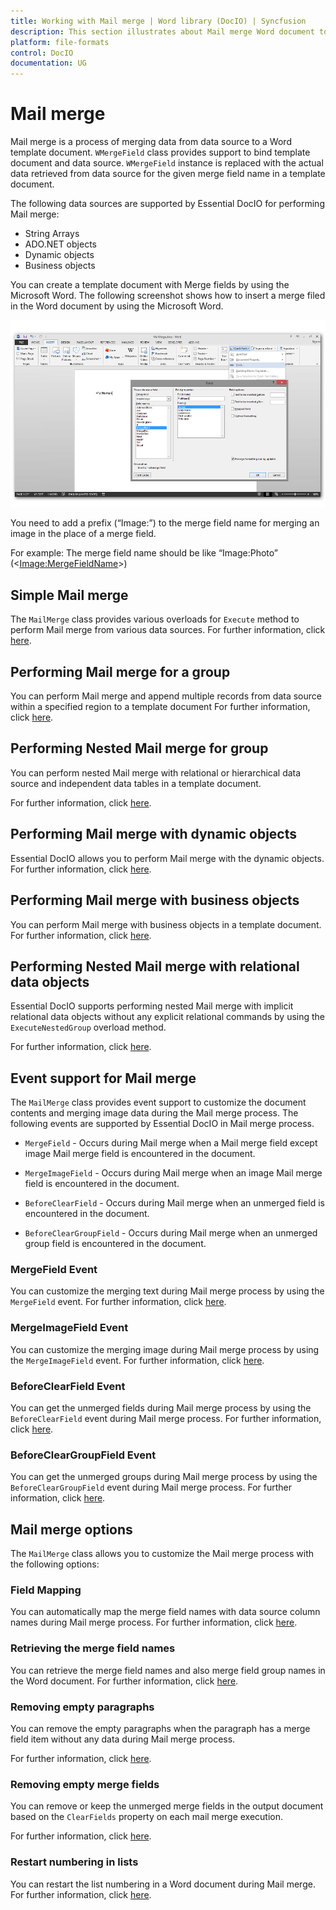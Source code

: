 ```yaml
---
title: Working with Mail merge | Word library (DocIO) | Syncfusion
description: This section illustrates about Mail merge Word document to create reports (letters, envelopes, labels, invoice, payroll) without MS Word or Office interop.
platform: file-formats
control: DocIO
documentation: UG
---
```

# Mail merge

Mail merge is a process of merging data from data source to a Word template document. `WMergeField` class provides support to bind template document and data source. `WMergeField` instance is replaced with the actual data retrieved from data source for the given merge field name in a template document.

The following data sources are supported by Essential DocIO for performing Mail merge:

* String Arrays
* ADO.NET objects
* Dynamic objects
* Business objects

You can create a template document with Merge fields by using the Microsoft Word. The following screenshot shows how to insert a merge filed in the Word document by using the Microsoft Word.

![Word template document](MailMerge_images/MailMerge_img1.png)

You need to add a prefix (“Image:”) to the merge field name for merging an image in the place of a merge field.

For example: The merge field name should be like “Image:Photo” (<<Image:MergeFieldName>>)

## Simple Mail merge

The `MailMerge` class provides various overloads for `Execute` method to perform Mail merge from various data sources. For further information, click [here](https://help.syncfusion.com/file-formats/docio/simple-mail-merge). 

## Performing Mail merge for a group

You can perform Mail merge and append multiple records from data source within a specified region to a template document For further information, click [here](https://help.syncfusion.com/file-formats/docio/group-mail-merge).

## Performing Nested Mail merge for group

You can perform nested Mail merge with relational or hierarchical data source and independent data tables in a template document.

For further information, click [here](https://help.syncfusion.com/file-formats/docio/Nested-group-Mail-merge).

## Performing Mail merge with dynamic objects

Essential DocIO allows you to perform Mail merge with the dynamic objects. For further information, click [here](https://help.syncfusion.com/file-formats/docio/nested-group-mail-merge#performing-mail-merge-with-dynamic-objects).

## Performing Mail merge with business objects

You can perform Mail merge with business objects in a template document. For further information, click [here](https://help.syncfusion.com/file-formats/docio/group-mail-merge#performing-mail-merge-with-business-objects).

## Performing Nested Mail merge with relational data objects

Essential DocIO supports performing nested Mail merge with implicit relational data objects without any explicit relational commands by using the `ExecuteNestedGroup` overload method.

For further information, click [here](https://help.syncfusion.com/file-formats/docio/nested-group-mail-merge#performing-nested-mail-merge-with-relational-data-objects).

## Event support for Mail merge

The `MailMerge` class provides event support to customize the document contents and merging image data during the Mail merge process. The following events are supported by Essential DocIO in Mail merge process.

* `MergeField` - Occurs during Mail merge when a Mail merge field except image Mail merge field is encountered in the document.

* `MergeImageField` - Occurs during Mail merge when an image Mail merge field is encountered in the document.

* `BeforeClearField` - Occurs during Mail merge when an unmerged field is encountered in the document.

* `BeforeClearGroupField` - Occurs during Mail merge when an unmerged group field is encountered in the document.

### MergeField Event

You can customize the merging text during Mail merge process by using the `MergeField` event. For further information, click [here](https://help.syncfusion.com/file-formats/docio/event-support-for-mail-merge#mergefield-event).

### MergeImageField Event

You can customize the merging image during Mail merge process by using the `MergeImageField` event. For further information, click [here](https://help.syncfusion.com/file-formats/docio/event-support-for-mail-merge#mergeimagefield-event).

### BeforeClearField Event

You can get the unmerged fields during Mail merge process by using the `BeforeClearField` event during Mail merge process. For further information, click [here](https://help.syncfusion.com/file-formats/docio/event-support-for-mail-merge#beforeclearfield-event).

### BeforeClearGroupField Event

You can get the unmerged groups during Mail merge process by using the `BeforeClearGroupField` event during Mail merge process. For further information, click [here](https://help.syncfusion.com/file-formats/docio/event-support-for-mail-merge#beforecleargroupfield-event).

## Mail merge options

The `MailMerge` class allows you to customize the Mail merge process with the following options:

### Field Mapping

You can automatically map the merge field names with data source column names during Mail merge process. For further information, click [here](https://help.syncfusion.com/file-formats/docio/mail-merge-options#field-mapping).

### Retrieving the merge field names

You can retrieve the merge field names and also merge field group names in the Word document. For further information, click [here](https://help.syncfusion.com/file-formats/docio/mail-merge-options#retrieving-the-merge-field-names).

### Removing empty paragraphs

You can remove the empty paragraphs when the paragraph has a merge field item without any data during Mail merge process.

For further information, click [here](https://help.syncfusion.com/file-formats/docio/mail-merge-options#removing-empty-paragraphs).

### Removing empty merge fields

You can remove or keep the unmerged merge fields in the output document based on the `ClearFields` property on each mail merge execution.

For further information, click [here](https://help.syncfusion.com/file-formats/docio/mail-merge-options#removing-empty-merge-fields).

### Restart numbering in lists

You can restart the list numbering in a Word document during Mail merge. For further information, click [here](https://help.syncfusion.com/file-formats/docio/mail-merge-options#restart-numbering-in-lists).